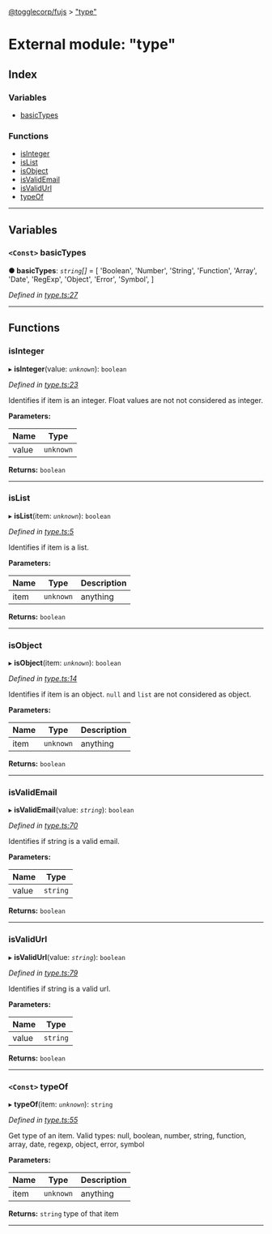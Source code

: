 [@togglecorp/fujs](../README.md) > ["type"](../modules/_type_.md)

# External module: "type"

## Index

### Variables

* [basicTypes](_type_.md#basictypes)

### Functions

* [isInteger](_type_.md#isinteger)
* [isList](_type_.md#islist)
* [isObject](_type_.md#isobject)
* [isValidEmail](_type_.md#isvalidemail)
* [isValidUrl](_type_.md#isvalidurl)
* [typeOf](_type_.md#typeof)

---

## Variables

<a id="basictypes"></a>

### `<Const>` basicTypes

**● basicTypes**: *`string`[]* =  [
    'Boolean',
    'Number',
    'String',
    'Function',
    'Array',
    'Date',
    'RegExp',
    'Object',
    'Error',
    'Symbol',
]

*Defined in [type.ts:27](https://github.com/toggle-corp/fujs/blob/ade87ee/src/type.ts#L27)*

___

## Functions

<a id="isinteger"></a>

###  isInteger

▸ **isInteger**(value: *`unknown`*): `boolean`

*Defined in [type.ts:23](https://github.com/toggle-corp/fujs/blob/ade87ee/src/type.ts#L23)*

Identifies if item is an integer. Float values are not not considered as integer.

**Parameters:**

| Name | Type |
| ------ | ------ |
| value | `unknown` |

**Returns:** `boolean`

___
<a id="islist"></a>

###  isList

▸ **isList**(item: *`unknown`*): `boolean`

*Defined in [type.ts:5](https://github.com/toggle-corp/fujs/blob/ade87ee/src/type.ts#L5)*

Identifies if item is a list.

**Parameters:**

| Name | Type | Description |
| ------ | ------ | ------ |
| item | `unknown` |  anything |

**Returns:** `boolean`

___
<a id="isobject"></a>

###  isObject

▸ **isObject**(item: *`unknown`*): `boolean`

*Defined in [type.ts:14](https://github.com/toggle-corp/fujs/blob/ade87ee/src/type.ts#L14)*

Identifies if item is an object. `null` and `list` are not considered as object.

**Parameters:**

| Name | Type | Description |
| ------ | ------ | ------ |
| item | `unknown` |  anything |

**Returns:** `boolean`

___
<a id="isvalidemail"></a>

###  isValidEmail

▸ **isValidEmail**(value: *`string`*): `boolean`

*Defined in [type.ts:70](https://github.com/toggle-corp/fujs/blob/ade87ee/src/type.ts#L70)*

Identifies if string is a valid email.

**Parameters:**

| Name | Type |
| ------ | ------ |
| value | `string` |

**Returns:** `boolean`

___
<a id="isvalidurl"></a>

###  isValidUrl

▸ **isValidUrl**(value: *`string`*): `boolean`

*Defined in [type.ts:79](https://github.com/toggle-corp/fujs/blob/ade87ee/src/type.ts#L79)*

Identifies if string is a valid url.

**Parameters:**

| Name | Type |
| ------ | ------ |
| value | `string` |

**Returns:** `boolean`

___
<a id="typeof"></a>

### `<Const>` typeOf

▸ **typeOf**(item: *`unknown`*): `string`

*Defined in [type.ts:55](https://github.com/toggle-corp/fujs/blob/ade87ee/src/type.ts#L55)*

Get type of an item. Valid types: null, boolean, number, string, function, array, date, regexp, object, error, symbol

**Parameters:**

| Name | Type | Description |
| ------ | ------ | ------ |
| item | `unknown` |  anything |

**Returns:** `string`
type of that item

___

